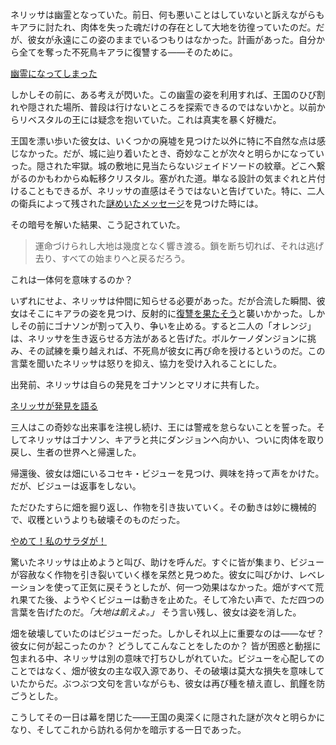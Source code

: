 <!-- title: ネリッサ・ジュリエット・レイヴンクロフト -->
<!-- status: 生存 -->

ネリッサは幽霊となっていた。前日、何も悪いことはしていないと訴えながらもキアラに討たれ、肉体を失った魂だけの存在として大地を彷徨っていたのだ。だが、彼女が永遠にこの姿のままでいるつもりはなかった。計画があった。自分から全てを奪った不死鳥キアラに復讐する——そのために。

[幽霊になってしまった](#embed:https://www.youtube.com/live/CFSfP27KTco?feature=shared&t=317)

しかしその前に、ある考えが閃いた。この幽霊の姿を利用すれば、王国のひび割れや隠された場所、普段は行けないところを探索できるのではないかと。以前からリベスタルの王には疑念を抱いていた。これは真実を暴く好機だ。

王国を漂い歩いた彼女は、いくつかの廃墟を見つけた以外に特に不自然な点は感じなかった。だが、城に辿り着いたとき、奇妙なことが次々と明らかになっていった。隠された牢獄。城の敷地に見当たらないジェイドソードの紋章。どこへ繋がるのかもわからぬ転移クリスタル。塞がれた道。単なる設計の気まぐれと片付けることもできるが、ネリッサの直感はそうではないと告げていた。特に、二人の衛兵によって残された[謎めいたメッセージ](https://www.youtube.com/live/CFSfP27KTco?feature=shared&t=5386)を見つけた時には。

その暗号を解いた結果、こう記されていた。

> 運命づけられし大地は幾度となく響き渡る。鎖を断ち切れば、それは逃げ去り、すべての始まりへと戻るだろう。

これは一体何を意味するのか？

いずれにせよ、ネリッサは仲間に知らせる必要があった。だが合流した瞬間、彼女はそこにキアラの姿を見つけ、反射的に[復讐を果たそう](https://www.youtube.com/live/CFSfP27KTco?feature=shared&t=5918)と襲いかかった。しかしその前にゴナソンが割って入り、争いを止める。すると二人の「オレンジ」は、ネリッサを生き返らせる方法があると告げた。ボルケーノダンジョンに挑み、その試練を乗り越えれば、不死鳥が彼女に再び命を授けるというのだ。この言葉を聞いたネリッサは怒りを抑え、協力を受け入れることにした。

出発前、ネリッサは自らの発見をゴナソンとマリオに共有した。

[ネリッサが発見を語る](#embed:https://www.youtube.com/live/CFSfP27KTco?feature=shared&t=6694)

三人はこの奇妙な出来事を注視し続け、王には警戒を怠らないことを誓った。そしてネリッサはゴナソン、キアラと共にダンジョンへ向かい、ついに肉体を取り戻し、生者の世界へと帰還した。

帰還後、彼女は畑にいるコセキ・ビジューを見つけ、興味を持って声をかけた。だが、ビジューは返事をしない。

ただひたすらに畑を掘り返し、作物を引き抜いていく。その動きは妙に機械的で、収穫というよりも破壊そのものだった。

[やめて！私のサラダが！](#embed:https://www.youtube.com/live/CFSfP27KTco?feature=shared&t=8362)

驚いたネリッサは止めようと叫び、助けを呼んだ。すぐに皆が集まり、ビジューが容赦なく作物を引き裂いていく様を呆然と見つめた。彼女に叫びかけ、レベレーションを使って正気に戻そうとしたが、何一つ効果はなかった。畑がすべて荒れ果てた後、ようやくビジューは動きを止めた。そして冷たい声で、ただ四つの言葉を告げたのだ。_「大地は飢えよ。」_ そう言い残し、彼女は姿を消した。

畑を破壊していたのはビジューだった。しかしそれ以上に重要なのは——なぜ？ 彼女に何が起こったのか？ どうしてこんなことをしたのか？ 皆が困惑と動揺に包まれる中、ネリッサは別の意味で打ちひしがれていた。ビジューを心配してのことではなく、畑が彼女の主な収入源であり、その破壊は莫大な損失を意味していたからだ。ぶつぶつ文句を言いながらも、彼女は再び種を植え直し、飢饉を防ごうとした。

こうしてその一日は幕を閉じた——王国の奥深くに隠された謎が次々と明らかになり、そしてこれから訪れる何かを暗示する一日であった。
